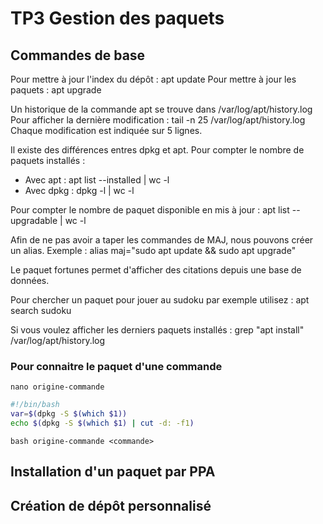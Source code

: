 # TP3 Gestion des paquets

## Commandes de base
Pour mettre à jour l'index du dépôt : apt update
Pour mettre à jour les paquets : apt upgrade

Un historique de la commande apt se trouve dans /var/log/apt/history.log
Pour afficher la dernière modification : tail -n 25 /var/log/apt/history.log
Chaque modification est indiquée sur 5 lignes.

Il existe des différences entres dpkg et apt.
Pour compter le nombre de paquets installés :
* Avec apt : apt list --installed | wc -l
* Avec dpkg : dpkg -l | wc -l

Pour compter le nombre de paquet disponible en mis à jour : apt list --upgradable | wc -l

Afin de ne pas avoir a taper les commandes de MAJ, nous pouvons créer un alias.
Exemple : alias maj="sudo apt update && sudo apt upgrade"

Le paquet fortunes permet d'afficher des citations depuis une base de données.

Pour chercher un paquet pour jouer au sudoku par exemple utilisez : apt search sudoku

Si vous voulez afficher les derniers paquets installés : grep "apt install" /var/log/apt/history.log

### Pour connaitre le paquet d'une commande
```
nano origine-commande
```

```bash
#!/bin/bash
var=$(dpkg -S $(which $1))
echo $(dpkg -S $(which $1) | cut -d: -f1)
```

```
bash origine-commande <commande>
```

## Installation d'un paquet par PPA

## Création de dépôt personnalisé
